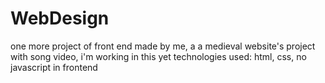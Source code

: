 # WebDesign
one more project of front end made by me, a a medieval website's project with song video, i'm working in this yet
technologies used: html, css, no javascript in frontend
